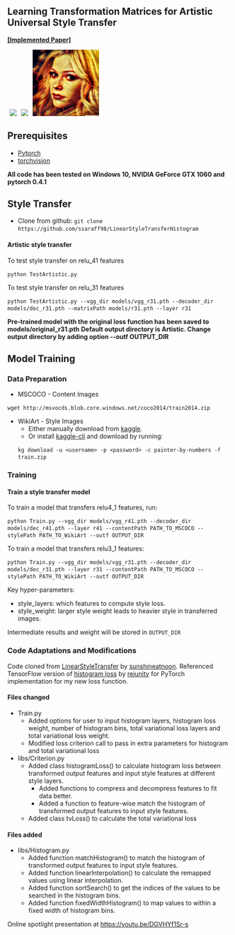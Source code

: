 ## Learning Transformation Matrices for Artistic Universal Style Transfer
**[[Implemented Paper]](http://openaccess.thecvf.com/content_CVPR_2019/papers/Li_Learning_Linear_Transformations_for_Fast_Image_and_Video_Style_Transfer_CVPR_2019_paper.pdf)**

<img src="doc/images/1.png" height="150" hspace="5"><img src="doc/images/27.png" height="150" hspace="5"><img src="doc/images/1_27.png" height="150" hspace="5">

## Prerequisites
- [Pytorch](http://pytorch.org/)
- [torchvision](https://github.com/pytorch/vision)

**All code has been tested on Windows 10, NVIDIA GeForce GTX 1060 and pytorch 0.4.1**

## Style Transfer
- Clone from github: `git clone https://github.com/ssaraff98/LinearStyleTransferHistogram`

#### Artistic style transfer
To test style transfer on relu_41 features
```
python TestArtistic.py
```
To test style transfer on relu_31 features
```
python TestArtistic.py --vgg_dir models/vgg_r31.pth --decoder_dir models/dec_r31.pth --matrixPath models/r31.pth --layer r31
```
**Pre-trained model with the original loss function has been saved to models/original_r31.pth**
**Default output directory is Artistic. Change output directory by adding option --outf OUTPUT_DIR**

## Model Training
### Data Preparation
- MSCOCO - Content Images
```
wget http://msvocds.blob.core.windows.net/coco2014/train2014.zip
```
- WikiArt - Style Images
  - Either manually download from [kaggle](https://www.kaggle.com/c/painter-by-numbers).
  - Or install [kaggle-cli](https://github.com/floydwch/kaggle-cli) and download by running:
  ```
  kg download -u <username> -p <password> -c painter-by-numbers -f train.zip
  ```

### Training
#### Train a style transfer model
To train a model that transfers relu4_1 features, run:
```
python Train.py --vgg_dir models/vgg_r41.pth --decoder_dir models/dec_r41.pth --layer r41 --contentPath PATH_TO_MSCOCO --stylePath PATH_TO_WikiArt --outf OUTPUT_DIR
```
To train a model that transfers relu3_1 features:
```
python Train.py --vgg_dir models/vgg_r31.pth --decoder_dir models/dec_r31.pth --layer r31 --contentPath PATH_TO_MSCOCO --stylePath PATH_TO_WikiArt --outf OUTPUT_DIR
```
Key hyper-parameters:
- style_layers: which features to compute style loss.
- style_weight: larger style weight leads to heavier style in transferred images.

Intermediate results and weight will be stored in `OUTPUT_DIR`

### Code Adaptations and Modifications
Code cloned from [LinearStyleTransfer](https://github.com/sunshineatnoon/LinearStyleTransfer) by [sunshineatnoon](https://github.com/sunshineatnoon).
Referenced TensorFlow version of [histogram loss](https://github.com/rejunity/neural-style-tf/) by [rejunity](https://github.com/rejunity) for PyTorch implementation for my new loss function.

#### Files changed
- Train.py
  - Added options for user to input histogram layers, histogram loss weight, number of histogram bins, total variational loss layers and total variational loss weight.
  - Modified loss criterion call to pass in extra parameters for histogram and total variational loss
- libs/Criterion.py
  - Added class histogramLoss() to calculate histogram loss between transformed output features and input style features at different style layers.
    - Added functions to compress and decompress features to fit data better.
    - Added a function to feature-wise match the histogram of transformed output features to input style features.
  - Added class tvLoss() to calculate the total variational loss

#### Files added
- libs/Histogram.py
  - Added function matchHistogram() to match the histogram of transformed output features to input style features.
  - Added function linearInterpolation() to calculate the remapped values using linear interpolation.
  - Added function sortSearch() to get the indices of the values to be searched in the histogram bins.
  - Added function fixedWidthHistogram() to map values to within a fixed width of histogram bins.

Online spotlight presentation at https://youtu.be/DGVHYf1Sr-s
